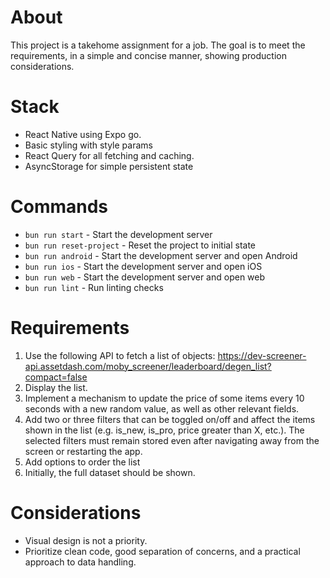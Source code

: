
# About

This project is a takehome assignment for a job. The goal is to meet the requirements, in a simple and concise manner, showing production considerations.

# Stack

- React Native using Expo go.
- Basic styling with style params
- React Query for all fetching and caching.
- AsyncStorage for simple persistent state

# Commands

- `bun run start` - Start the development server
- `bun run reset-project` - Reset the project to initial state
- `bun run android` - Start the development server and open Android
- `bun run ios` - Start the development server and open iOS
- `bun run web` - Start the development server and open web
- `bun run lint` - Run linting checks

# Requirements

1. Use the following API to fetch a list of objects: https://dev-screener-api.assetdash.com/moby_screener/leaderboard/degen_list?compact=false
2. Display the list.
3. Implement a mechanism to update the price of some items every 10 seconds with a new random value, as well as other relevant fields.
4. Add two or three filters that can be toggled on/off and affect the items shown in the list (e.g. is_new, is_pro, price greater than X, etc.). The selected filters must remain stored even after navigating away from the screen or restarting the app.
5. Add options to order the list
6. Initially, the full dataset should be shown.

# Considerations

- Visual design is not a priority.
- Prioritize clean code, good separation of concerns, and a practical approach to data handling.
